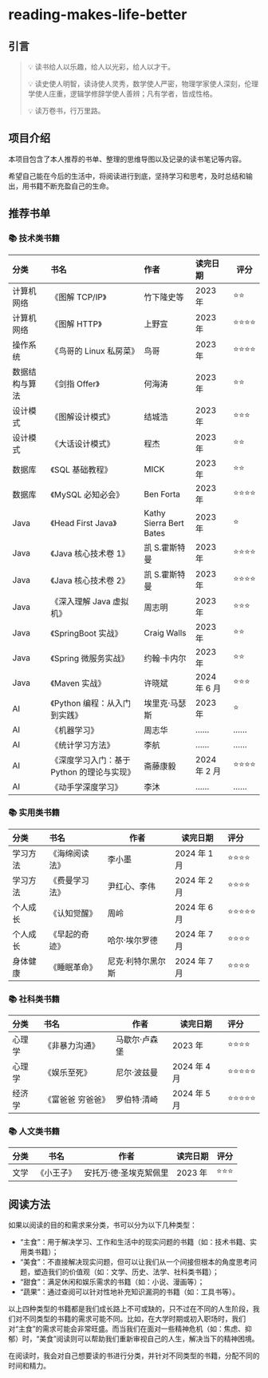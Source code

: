 # reading-makes-life-better
## 引言 

> 💡 读书给人以乐趣，给人以光彩，给人以才干。
>
> 💡 读史使人明智，读诗使人灵秀，数学使人严密，物理学家使人深刻，伦理学使人庄重，逻辑学修辞学使人善辨；凡有学者，皆成性格。
>
> 💡 读万卷书，行万里路。
>

## 项目介绍

本项目包含了本人推荐的书单、整理的思维导图以及记录的读书笔记等内容。

希望自己能在今后的生活中，将阅读进行到底，坚持学习和思考，及时总结和输出，用书籍不断充盈自己的生命。

## 推荐书单

### 📚 技术类书籍

| 分类           | 书名                                       | 作者                    | 读完日期     | 评分 |
| :------------- | :----------------------------------------- | :---------------------- | :----------- | ---- |
| 计算机网络     | 《图解 TCP/IP》                            | 竹下隆史等              | 2023 年      | ⭐⭐   |
| 计算机网络     | 《图解 HTTP》                              | 上野宣                  | 2023 年      | ⭐⭐⭐⭐ |
| 操作系统       | 《鸟哥的 Linux 私房菜》                    | 鸟哥                    | 2023 年      | ⭐⭐⭐⭐ |
| 数据结构与算法 | 《剑指 Offer》                             | 何海涛                  | 2023 年      | ⭐⭐   |
| 设计模式       | 《图解设计模式》                           | 结城浩                  | 2023 年      | ⭐⭐⭐  |
| 设计模式       | 《大话设计模式》                           | 程杰                    | 2023 年      | ⭐⭐   |
| 数据库         | 《SQL 基础教程》                           | MICK                    | 2023 年      | ⭐⭐   |
| 数据库         | 《MySQL 必知必会》                         | Ben Forta               | 2023 年      | ⭐⭐⭐⭐ |
| Java           | 《Head First Java》                        | Kathy Sierra Bert Bates | 2023 年      | ⭐    |
| Java           | 《Java 核心技术卷 1》                      | 凯 S.霍斯特曼           | 2023 年      | ⭐⭐⭐⭐ |
| Java           | 《Java 核心技术卷 2》                      | 凯 S.霍斯特曼           | 2023 年      | ⭐⭐⭐⭐ |
| Java           | 《深入理解 Java 虚拟机》                   | 周志明                  | 2023 年      | ⭐⭐⭐  |
| Java           | 《SpringBoot 实战》                        | Craig Walls             | 2023 年      | ⭐⭐   |
| Java           | 《Spring 微服务实战》                      | 约翰·卡内尔             | 2023 年      | ⭐⭐   |
| Java           | 《Maven 实战》                             | 许晓斌                  | 2024 年 6 月 | ⭐⭐⭐  |
| AI             | 《Python 编程：从入门到实践》              | 埃里克·马瑟斯           | 2023 年      | ⭐    |
| AI             | 《机器学习》                               | 周志华                  | ……           | ……   |
| AI             | 《统计学习方法》                           | 李航                    | ……           | ……   |
| AI             | 《深度学习入门：基于 Python 的理论与实现》 | 斋藤康毅                | 2024 年 2 月 | ⭐⭐⭐⭐ |
| AI             | 《动手学深度学习》                         | 李沐                    | ……           | ……   |

### 📚 实用类书籍

| 分类     | 书名           | 作者              | 读完日期     | 评分  |
| :------- | :------------- | ----------------- | ------------ | :---- |
| 学习方法 | 《海绵阅读法》 | 李小墨            | 2024 年 1 月 | ⭐⭐⭐⭐  |
| 学习方法 | 《费曼学习法》 | 尹红心、李伟      | 2024 年 2 月 | ⭐⭐⭐⭐  |
| 个人成长 | 《认知觉醒》   | 周岭              | 2024 年 6 月 | ⭐⭐⭐⭐⭐ |
| 个人成长 | 《早起的奇迹》 | 哈尔·埃尔罗德     | 2024 年 7 月 | ⭐⭐⭐⭐  |
| 身体健康 | 《睡眠革命》   | 尼克·利特尔黑尔斯 | 2024 年 7 月 | ⭐⭐⭐⭐  |

### 📚 社科类书籍

| 分类   | 书名              | 作者          | 读完日期     | 评分  |
| :----- | :---------------- | ------------- | ------------ | :---- |
| 心理学 | 《非暴力沟通》    | 马歇尔·卢森堡 | 2023 年      | ⭐⭐⭐⭐  |
| 心理学 | 《娱乐至死》      | 尼尔·波兹曼   | 2024 年 4 月 | ⭐⭐⭐⭐⭐ |
| 经济学 | 《富爸爸 穷爸爸》 | 罗伯特·清崎   | 2024 年 5 月 | ⭐⭐⭐⭐⭐ |

### 📚 人文类书籍

| 分类 | 书名       | 作者                   | 读完日期 | 评分 |
| ---- | ---------- | ---------------------- | -------- | ---- |
| 文学 | 《小王子》 | 安托万·德·圣埃克絮佩里 | 2023 年  | ⭐⭐⭐  |

## 阅读方法

如果以阅读的目的和需求来分类，书可以分为以下几种类型：

- “主食”：用于解决学习、工作和生活中的现实问题的书籍（如：技术书籍、实用类书籍）；
- “美食”：不直接解决现实问题，但可以让我们从一个间接但根本的角度思考问题，塑造我们的价值观（如：文学、历史、法学、社科类书籍）；
- “甜食”：满足休闲和娱乐需求的书籍（如：小说、漫画等）；
- “蔬果”：通过查阅可以针对性地补充知识漏洞的书籍（如：工具书等）。

以上四种类型的书籍都是我们成长路上不可或缺的，只不过在不同的人生阶段，我们对不同类型的书籍的需求可能不同。比如，在大学时期或初入职场时，我们对“主食”的需求可能会非常旺盛。而当我们在面对一些精神危机（如：焦虑、抑郁）时，“美食”阅读则可以帮助我们重新审视自己的人生，解决当下的精神困境。

在阅读时，我会对自己想要读的书进行分类，并针对不同类型的书籍，分配不同的时间和精力。

